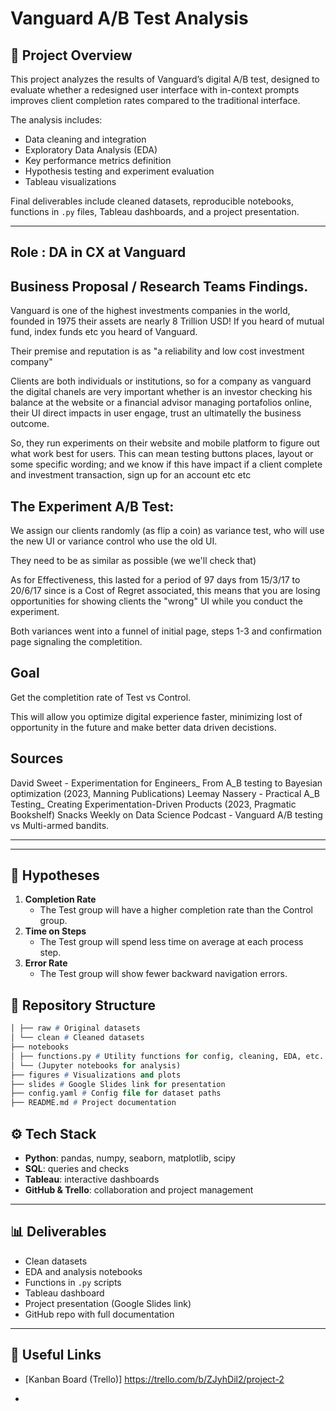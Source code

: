 # Vanguard A/B Test Analysis  

## 📌 Project Overview  
This project analyzes the results of Vanguard’s digital A/B test, designed to evaluate whether a redesigned user interface with in-context prompts improves client completion rates compared to the traditional interface.  

The analysis includes:  
- Data cleaning and integration  
- Exploratory Data Analysis (EDA)  
- Key performance metrics definition  
- Hypothesis testing and experiment evaluation  
- Tableau visualizations  

Final deliverables include cleaned datasets, reproducible notebooks, functions in `.py` files, Tableau dashboards, and a project presentation.  

---
## Role : DA in CX at Vanguard
  
## Business Proposal / Research Teams Findings.  
Vanguard is one of the highest investments companies in the world, founded in 1975 their assets are nearly 8 Trillion USD! If you heard of mutual fund, index funds etc you heard of Vanguard.

Their premise and reputation is as "a reliability and low cost investment company"

Clients are both individuals or institutions, so for a company as vanguard the digital chanels are very important whether is an investor checking his balance at the website or a financial advisor managing portafolios online, their UI direct impacts in user engage, trust an ultimatelly the business outcome.

So, they run experiments on their website and mobile platform to figure out what work best for users. This can mean testing buttons places, layout or some specific wording; and we know if this have impact if a client complete and investment transaction, sign up for an account etc etc

## The Experiment A/B Test:
We assign our clients randomly (as flip a coin) as variance test, who will use the new UI or variance control who use the old UI.

They need to be as similar as possible (we we'll check that)

As for Effectiveness, this lasted for a period of 97 days from 15/3/17 to 20/6/17 since is a Cost of Regret associated, this means that you are losing opportunities for showing clients the "wrong" UI while you conduct the experiment. 

Both variances went into a funnel of initial page, steps 1-3 and confirmation page signaling the completition.

## Goal
Get the completition rate of Test vs Control.

This will allow you optimize digital experience faster, minimizing lost of opportunity in the future and make better data driven decistions. 

## Sources
David Sweet - Experimentation for Engineers_ From A_B testing to Bayesian optimization (2023, Manning Publications)
Leemay Nassery - Practical A_B Testing_ Creating Experimentation-Driven Products (2023, Pragmatic Bookshelf)
Snacks Weekly on Data Science Podcast - Vanguard A/B testing vs Multi-armed bandits. 

---
---

## 🔬 Hypotheses  
1. **Completion Rate**  
   - The Test group will have a higher completion rate than the Control group.  
2. **Time on Steps**  
   - The Test group will spend less time on average at each process step.  
3. **Error Rate**  
   - The Test group will show fewer backward navigation errors.
   
## 📂 Repository Structure  
```p    ├── data
│ ├── raw # Original datasets
│ └── clean # Cleaned datasets
├── notebooks
│ ├── functions.py # Utility functions for config, cleaning, EDA, etc.
│ └── (Jupyter notebooks for analysis)
├── figures # Visualizations and plots
├── slides # Google Slides link for presentation
├── config.yaml # Config file for dataset paths
├── README.md # Project documentation
```
## ⚙️ Tech Stack  
- **Python**: pandas, numpy, seaborn, matplotlib, scipy  
- **SQL**: queries and checks  
- **Tableau**: interactive dashboards  
- **GitHub & Trello**: collaboration and project management  

---

## 📊 Deliverables  
- Clean datasets  
- EDA and analysis notebooks  
- Functions in `.py` scripts  
- Tableau dashboard  
- Project presentation (Google Slides link)  
- GitHub repo with full documentation  

---

## 🔗 Useful Links  

- [Kanban Board (Trello)]
https://trello.com/b/ZJyhDil2/project-2

- [Google Slides Presentation]:
https://docs.google.com/presentation/d/1DCRTmxcjTngXTsZA_19D8t6RzMZyaBRoeajUfCeMsb8/edit?usp=sharing  

